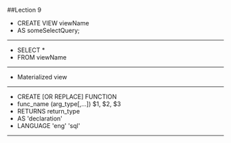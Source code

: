 ##Lection 9
- CREATE VIEW viewName
- AS someSelectQuery;

----------

- SELECT *
- FROM viewName

----------

- Materialized view

----------

- CREATE [OR REPLACE] FUNCTION
- func_name (arg_type[,...]) $1, $2, $3
- RETURNS return_type
- AS 'declaration'
- LANGUAGE 'eng' 'sql'

----------
